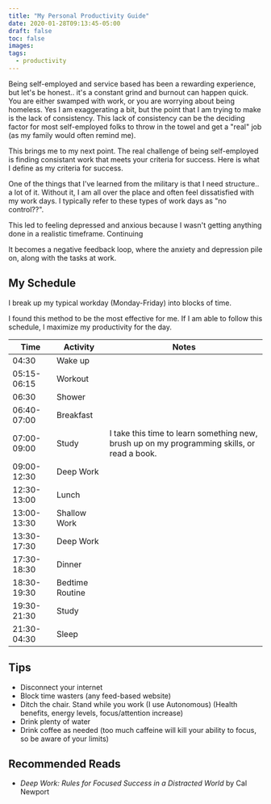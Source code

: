 ```yaml
---
title: "My Personal Productivity Guide"
date: 2020-01-28T09:13:45-05:00
draft: false
toc: false
images:
tags:
  - productivity
---
```


Being self-employed and service based has been a rewarding experience, but let's
be honest.. it's a constant grind and burnout can happen quick. You are either
swamped with work, or you are worrying about being homeless. Yes I am
exaggerating a bit, but the point that I am trying to make is the lack of
consistency. This lack of consistency can be the deciding factor for most
self-employed folks to throw in the towel and get a "real" job (as my family
would often remind me). 

This brings me to my next point. The real challenge of being self-employed is
finding consistant work that meets your criteria for success. Here is what I
define as my criteria for success.

One of the things that I've learned from the military is that I need structure..
a lot of it. Without it, I am all over the place and often feel dissatisfied with
my work days. I typically refer to these types of work days as "no control??". 

This led to feeling depressed and anxious because I wasn't getting
anything done in a realistic timeframe. Continuing 

It becomes a negative feedback loop,
where the anxiety and depression pile on, along with the tasks at work.

## My Schedule

I break up my typical workday (Monday-Friday) into blocks of time.


I found this method to be the most effective for me. 
If I am able to follow this schedule, I maximize my productivity for the day.


| Time        | Activity        | Notes                                                                                       |
|-------------|-----------------|---------------------------------------------------------------------------------------------|
| 04:30       | Wake up         |                                                                                             |
| 05:15-06:15 | Workout         |                                                                                             |
| 06:30       | Shower          |                                                                                             |
| 06:40-07:00 | Breakfast       |                                                                                             |
| 07:00-09:00 | Study           | I take this time to learn something new, brush up on my programming skills, or read a book. |
| 09:00-12:30 | Deep Work       |                                                                                             |
| 12:30-13:00 | Lunch           |                                                                                             |
| 13:00-13:30 | Shallow Work    |                                                                                             |
| 13:30-17:30 | Deep Work       |                                                                                             |
| 17:30-18:30 | Dinner          |                                                                                             |
| 18:30-19:30 | Bedtime Routine |                                                                                             |
| 19:30-21:30 | Study           |                                                                                             |
| 21:30-04:30 | Sleep           |                                                                                             |



## Tips

* Disconnect your internet
* Block time wasters (any feed-based website)
* Ditch the chair. Stand while you work (I use Autonomous) (Health benefits, energy levels, focus/attention increase)
* Drink plenty of water
* Drink coffee as needed (too much caffeine will kill your ability to focus, so
  be aware of your limits)

## Recommended Reads
* _Deep Work: Rules for Focused Success in a Distracted World_ by Cal Newport
